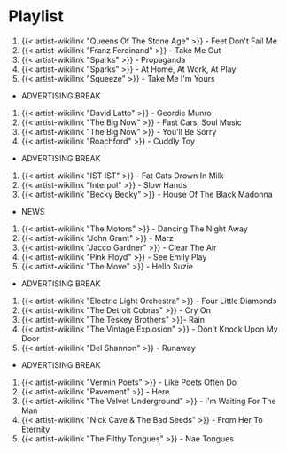 # Playlist

1. {{< artist-wikilink "Queens Of The Stone Age" >}} - Feet Don't Fail Me
2. {{< artist-wikilink "Franz Ferdinand" >}} - Take Me Out
3. {{< artist-wikilink "Sparks" >}} - Propaganda
4. {{< artist-wikilink "Sparks" >}} - At Home, At Work, At Play 
5. {{< artist-wikilink "Squeeze" >}} - Take Me I'm Yours

- ADVERTISING BREAK 

1. {{< artist-wikilink "David Latto" >}} - Geordie Munro
2. {{< artist-wikilink "The Big Now" >}} - Fast Cars, Soul Music
3. {{< artist-wikilink "The Big Now" >}} - You'll Be Sorry
4. {{< artist-wikilink "Roachford" >}} - Cuddly Toy

- ADVERTISING BREAK

1. {{< artist-wikilink "IST IST" >}} - Fat Cats Drown In Milk
2. {{< artist-wikilink "Interpol" >}} - Slow Hands
3. {{< artist-wikilink "Becky Becky" >}} - House Of The Black Madonna

- NEWS

1. {{< artist-wikilink "The Motors" >}} - Dancing The Night Away
2. {{< artist-wikilink "John Grant" >}} - Marz
3. {{< artist-wikilink "Jacco Gardner" >}} - Clear The Air
4. {{< artist-wikilink "Pink Floyd" >}} - See Emily Play
5. {{< artist-wikilink "The Move" >}} - Hello Suzie

- ADVERTISING BREAK

1. {{< artist-wikilink "Electric Light Orchestra" >}} - Four Little Diamonds
2. {{< artist-wikilink "The Detroit Cobras" >}} - Cry On
3. {{< artist-wikilink "The Teskey Brothers" >}}- Rain
4. {{< artist-wikilink "The Vintage Explosion" >}} - Don't Knock Upon My Door
5. {{< artist-wikilink "Del Shannon" >}} - Runaway

- ADVERTISING BREAK

1. {{< artist-wikilink "Vermin Poets" >}} - Like Poets Often Do
2. {{< artist-wikilink "Pavement" >}} - Here
3. {{< artist-wikilink "The Velvet Underground" >}} - I'm Waiting For The Man
4. {{< artist-wikilink "Nick Cave & The Bad Seeds" >}} - From Her To Eternity
5. {{< artist-wikilink "The Filthy Tongues" >}} - Nae Tongues
